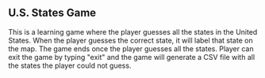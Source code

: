 <h2>U.S. States Game</h2>

This is a learning game where the player guesses all the states in the United States. When the player guesses the correct state, it will label that state on the map. The game ends once the player guesses all the states. Player can exit the game by typing "exit" and the game will generate a CSV file with all the states the player could not guess. 
